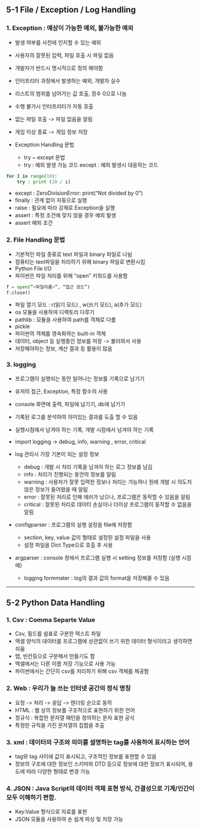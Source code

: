 ## 5-1 File / Exception / Log Handling

### 1. Exception : 예상이 가능한 예외, 불가능한 예외
- 발생 여부를 사전에 인지할 수 있는 예외
- 사용자의 잘못된 입력, 파일 호출 시 파일 없음
- 개발자가 반드시 명시적으로 정의 해야함
- 인터프리터 과정에서 발생하는 예외, 개발자 실수
- 리스트의 범위를 넘어가는 값 호출, 정수 0으로 나눔
- 수행 불가시 인터프리터가 자동 호출
- 없는 파일 호출 -> 파일 없음을 알림
- 게임 이상 종료 -> 게임 정보 저장

- Exception Handling 문법
	- try ~ except 문법
	- try : 예외 발생 가능 코드 except <Exception Type> : 예외 발생시 대응하는 코드
```python
for I in range(10):
	try : print (10 / i)
```
- except : ZeroDivisionError: print(“Not divided by 0”)
- finally : 관계 없이 자동으로 실행
- raise : 필요에 따라 강제로 Exception을 실행
- assert : 특정 조건에 맞지 않을 경우 예외 발생
- assert 예외 조건
	
### 2. File Handling 문법
- 기본적인 파일 종류로 text 파일과 binary 파일로 나뉨
- 컴퓨터는 text파일을 처리하기 위해 binary 파일로 변환시킴
- Python File I/O
- 파이썬은 파일 처리를 위해 “open” 키워드를 사용함
```python
f = open(“<파일이름>”, “접근 모드”)
f.close()
```
- 파일 열기 모드 : r(읽기 모드) , w(쓰기 모드), a(추가 모드)
- os 모듈을 사용하여 디렉토리 다루기
- pathlib :  모듈을 사용하여 path를 객체로 다룸
- pickle 
- 파이썬의 객체를 영속화하는 built-in 객체
- 데이터, object 등 실행중인 정보를 저장 -> 불러와서 사용
- 저장해야하는 정보, 계산 결과 등 활용이 많음

### 3. logging
- 프로그램이 실행되는 동안 일어나는 정보를 기록으로 남기기
- 유저의 접근, Exception, 특정 함수의 사용
- console 화면에 출력, 파일에 남기기, db에 남기기
- 기록된 로그를 분석하여 의미있는 결과를 도출 할 수 있음
- 실행시점에서 남겨야 하는 기록, 개발 시점에서 남겨야 하는 기록


- import logging -> debug, info, warning , error, critical
- log 관리시 가장 기본이 되는 설정 정보
	- debug : 개발 시 처리 기록을 남겨야 하는 로그 정보를 남김
	- info : 처리가 진행되는 동안의 정보를 알림
	- warning : 사용자가 잘못 입력한 정보나 처리는 가능하나 원래 개발 시 의도치 않은 정보가 들어왔을 때 알림
	- error : 잘못된 처리로 인해 에러가 났으나, 프로그램은 동작할 수 있음을 알림
	- critical : 잘못된 처리로 데이터 손실이나 더이상 프로그램이 동작할 수 없음을 알림

- configparser : 프로그램의 실행 설정을 file에 저장함
	- section, key, value 값의 형태로 설정된 설정 파일을 사용
	- 설정 파일을 Dict Type으로 호출 후 사용

- argparser : console 창에서 프로그램 실행 시 setting 정보를 저장함 (실행 시점에)
	- logging formmater : log의 결과 값의 format을 저장해줄 수 있음

---

## 5-2 Python Data Handling

### 1. Csv : Comma Separte Value
- Csv, 필드를 쉼표로 구분한 텍스트 파일
- 엑셀 양식의 데이터를 프로그램에 상관없이 쓰기 위한 데이터 형식이라고 생각하면 쉬움
- 탭, 빈칸등으로 구분해서 만들기도 함
- 엑셀에서는 다른 이름 저장 기능으로 사용 가능
- 파이썬에서는 간단히 csv를 처리하기 위해 csv 객체를 제공함

### 2. Web : 우리가 늘 쓰는 인터넷 공간의 정식 명칭
- 요청 -> 처리 -> 응답 -> 렌더링 순으로 동작
- HTML : 웹 상의 정보를 구조적으로 표현하기 위한 언어
- 정규식 : 복잡한 문자열 패턴을 정의하는 문자 표현 공식
- 특정한 규칙을 가진 문자열의 집합을 추출

### 3. xml : 데이터의 구조와 의미를 설명하는 tag를 사용하여 표시하는 언어
- tag와 tag 사이에 값이 표시되고, 구조적인 정보를 표현할 수 있음
- 정보의 구조에 대한 정보인 스키마와 DTD 등으로 정보에 대한 정보가 표시되며, 용도에 따라 다양한 형태로 변경 가능
	
### 4. JSON : Java Script의 데이터 객체 표현 방식, 간결성으로 기계/인간이 모두 이해하기 편함.
- Key:Value 형식으로 자료를 표현
- JSON 모듈을 사용하여 손 쉽게 파싱 및 저장 가능
